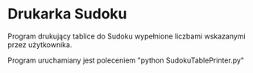 # Drukarka Sudoku

Program drukujący tablice do Sudoku wypełnione liczbami wskazanymi przez użytkownika.

Program uruchamiany jest poleceniem "python SudokuTablePrinter.py"